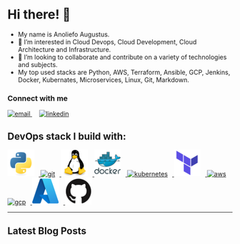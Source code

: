 # **Hi there!** 👋
- My name is Anoliefo Augustus.
- 👀 I’m interested in Cloud Devops, Cloud Development, Cloud Architecture and Infrastructure.
- 💞️ I’m looking to collaborate and contribute on a variety of technologies and subjects.
- My top used stacks are Python, AWS, Terraform, Ansible, GCP, Jenkins, Docker, Kubernates, Microservices, Linux, Git, Markdown.

### Connect with me  

<p>
  <a href="mailto:anoliefoaugustus@gmail.com" target="_blank" rel="noreferrer"> <img src="https://cdn-icons-png.flaticon.com/512/281/281769.png" alt="email" width="40" height="40"/> </a>
  &nbsp;&nbsp;&nbsp;
  <a href="https://www.linkedin.com/in/augustus-a-843332258/" target="_blank" rel="noreferrer"> <img src="https://www.vectorlogo.zone/logos/linkedin/linkedin-icon.svg" alt="linkedin" width="40" height="40"/> </a>
</p>

## DevOps stack I build with:  

<p>
  <a href="https://www.python.org/" target="_blank" rel="noreferrer">
    <img src="https://raw.githubusercontent.com/devicons/devicon/master/icons/python/python-original.svg" alt="python" width="60" height="60" style="margin-right: 10px;"/>
  </a>
  <a href="https://git-scm.com/" target="_blank" rel="noreferrer">
    <img src="https://www.vectorlogo.zone/logos/git-scm/git-scm-icon.svg" alt="git" width="60" height="60" style="margin-right: 10px;"/>
  </a>
  <a href="https://www.linux.org/" target="_blank" rel="noreferrer">
    <img src="https://raw.githubusercontent.com/devicons/devicon/master/icons/linux/linux-original.svg" alt="linux" width="60" height="60" style="margin-right: 10px;"/>
  </a>
  <a href="https://www.docker.com/" target="_blank" rel="noreferrer">
    <img src="https://raw.githubusercontent.com/devicons/devicon/master/icons/docker/docker-original-wordmark.svg" alt="docker" width="60" height="60" style="margin-right: 10px;"/>
  </a>
  <a href="https://kubernetes.io" target="_blank" rel="noreferrer">
    <img src="https://www.vectorlogo.zone/logos/kubernetes/kubernetes-icon.svg" alt="kubernetes" width="60" height="60" style="margin-right: 10px;"/>
  </a>
  <a href="https://www.terraform.io/" target="_blank" rel="noreferrer">
    <img src="https://raw.githubusercontent.com/devicons/devicon/master/icons/terraform/terraform-original.svg" alt="terraform" width="60" height="60" style="margin-right: 10px;"/>
  </a>
  <a href="https://aws.amazon.com/" target="_blank" rel="noreferrer">
    <img src="https://www.vectorlogo.zone/logos/amazon_aws/amazon_aws-icon.svg" alt="aws" width="60" height="60" style="margin-right: 10px;"/>
  </a>
  <a href="https://cloud.google.com" target="_blank" rel="noreferrer">
    <img src="https://www.vectorlogo.zone/logos/google_cloud/google_cloud-icon.svg" alt="gcp" width="60" height="60" style="margin-right: 10px;"/>
  </a>
  <a href="https://azure.microsoft.com/" target="_blank" rel="noreferrer">
    <img src="https://raw.githubusercontent.com/devicons/devicon/master/icons/azure/azure-original.svg" alt="azure" width="60" height="60" style="margin-right: 10px;"/>
  </a>
  <a href="https://github.com/features/actions" target="_blank" rel="noreferrer">
    <img src="https://raw.githubusercontent.com/devicons/devicon/master/icons/github/github-original.svg" alt="github actions" width="60" height="60" style="margin-right: 10px;"/>
  </a>
</p>



---
## Latest Blog Posts
<!-- BLOG-POST-LIST:START -->
<!-- BLOG-POST-LIST:END -->

